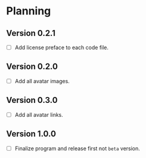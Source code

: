 # Planning

## Version 0.2.1

- [ ] Add license preface to each code file.

## Version 0.2.0

- [ ] Add all avatar images.

## Version 0.3.0

- [ ] Add all avatar links.

## Version 1.0.0

- [ ] Finalize program and release first not `beta` version.